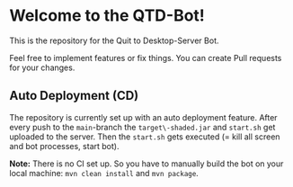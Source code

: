 # Welcome to the QTD-Bot!
This is the repository for the Quit to Desktop-Server Bot.

Feel free to implement features or fix things. You can create Pull requests for your changes.

## Auto Deployment (CD)
The repository is currently set up with an auto deployment feature.
After every push to the `main`-branch the `target\-shaded.jar` and `start.sh` get uploaded to the server.
Then the `start.sh` gets executed (= kill all screen and bot processes, start bot).

**Note:** There is no CI set up. So you have to manually build the bot on your local machine: `mvn clean install` and `mvn package`.
